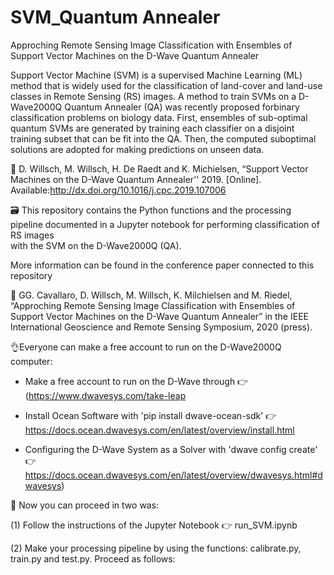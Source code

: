 # SVM_Quantum Annealer

Approching Remote Sensing Image Classification with Ensembles of Support Vector Machines on the D-Wave Quantum Annealer

Support Vector Machine (SVM) is a supervised Machine Learning (ML) method that is widely used for the classification of land-cover and land-use classes in Remote Sensing (RS) images. A method to train SVMs on a D-Wave2000Q Quantum Annealer (QA) was recently proposed forbinary classification problems on biology data. First, ensembles of sub-optimal quantum SVMs are generated by training each classifier on a disjoint training subset that can be fit into the QA. Then, the computed suboptimal solutions are adopted for making predictions on unseen data.
   

📃 D. Willsch, M. Willsch, H. De Raedt and K. Michielsen, “Support Vector Machines on the D-Wave Quantum Annealer'' 2019. 
[Online]. Available:http://dx.doi.org/10.1016/j.cpc.2019.107006


🗃 This repository contains the Python functions and the processing pipeline documented in a Jupyter notebook for performing classification of RS images  
with the SVM on the D-Wave2000Q (QA). 

More information can be found in the conference paper connected to this repository

📜 GG. Cavallaro, D. Willsch, M. Willsch, K. Milchielsen and M. Riedel,
“Approching Remote Sensing Image Classification with Ensembles of Support Vector Machines on the D-Wave Quantum Annealer” 
in the IEEE International Geoscience and Remote Sensing Symposium, 2020 (press). 


👌Everyone can make a free account to run on the D-Wave2000Q computer: 

- Make a free account to run on the D-Wave through 👉 (https://www.dwavesys.com/take-leap

- Install Ocean Software with 'pip install dwave-ocean-sdk' 👉 https://docs.ocean.dwavesys.com/en/latest/overview/install.html

- Configuring the D-Wave System as a Solver with 'dwave config create' 👉 https://docs.ocean.dwavesys.com/en/latest/overview/dwavesys.html#dwavesys)


📐 Now you can proceed in two was:

(1) Follow the instructions of the Jupyter Notebook 👉 run_SVM.ipynb

(2) Make your processing pipeline by using the functions: calibrate.py, train.py and test.py. 
    Proceed as follows: 



